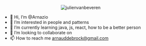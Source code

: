 <p align="center"><img align="center" src="https://github-readme-streak-stats.herokuapp.com/?user=julienvanbeveren&" alt="julienvanbeveren" /></p>

- 👋 Hi, I’m @Arnazio
- 👀 I’m interested in people and patterns
- 🌱 I’m currently learning java, js, react, how to be a better person
- 💞️ I’m looking to collaborate on 
- 📫 How to reach me arnauddebrock@gmail.com

<!---
Arnazio/Arnazio is a ✨ special ✨ repository because its `README.md` (this file) appears on your GitHub profile.
You can click the Preview link to take a look at your changes.
--->
